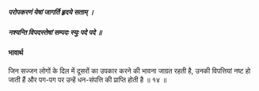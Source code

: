 ##### परोपकरणं येषां जागर्ति हृदये सताम् ।
##### नश्यन्ति विपदस्तेषां सम्पदः स्युः पदे पदे ॥

#### भावार्थ

जिन सज्जन लोगों के दिल में दूसरों का उपकार करने की भावना जाग्रत रहती है, उनकी विपत्तियां नष्ट हो जाती हैं और पग-पग पर उन्हें धन-संपत्ति की प्राप्ति होती है ॥ १४ ॥